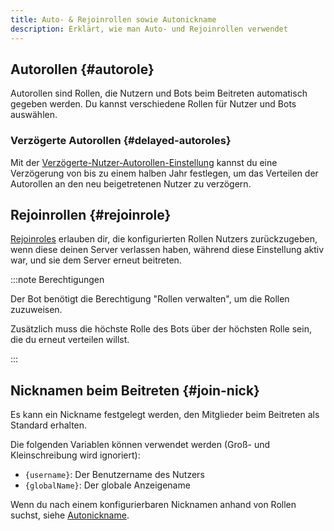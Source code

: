 ```yaml
---
title: Auto- & Rejoinrollen sowie Autonickname
description: Erklärt, wie man Auto- und Rejoinrollen verwendet
---
```


## Autorollen {#autorole}

Autorollen sind Rollen, die Nutzern und Bots beim Beitreten automatisch gegeben werden.
Du kannst verschiedene Rollen für Nutzer und Bots auswählen.

### Verzögerte Autorollen {#delayed-autoroles}

Mit der [Verzögerte-Nutzer-Autorollen-Einstellung](https://tomatenkuchen.com/dashboard/settings#autoroleUserDelay) kannst du eine Verzögerung von bis zu einem halben Jahr festlegen, um das Verteilen der Autorollen an den neu beigetretenen Nutzer zu verzögern.

## Rejoinrollen {#rejoinrole}

[Rejoinroles](https://tomatenkuchen.com/dashboard/settings#rejoinRoles) erlauben dir, die konfigurierten Rollen Nutzers zurückzugeben, wenn diese deinen Server verlassen haben, während diese Einstellung aktiv war, und sie dem Server erneut beitreten.

:::note Berechtigungen

Der Bot benötigt die Berechtigung "Rollen verwalten", um die Rollen zuzuweisen.

Zusätzlich muss die höchste Rolle des Bots über der höchsten Rolle sein, die du erneut verteilen willst.

:::

## Nicknamen beim Beitreten {#join-nick}

Es kann ein Nickname festgelegt werden, den Mitglieder beim Beitreten als Standard erhalten.

Die folgenden Variablen können verwendet werden (Groß- und Kleinschreibung wird ignoriert):
- `{username}`: Der Benutzername des Nutzers
- `{globalName}`: Der globale Anzeigename

Wenn du nach einem konfigurierbaren Nicknamen anhand von Rollen suchst, siehe [Autonickname](/autonickname).

